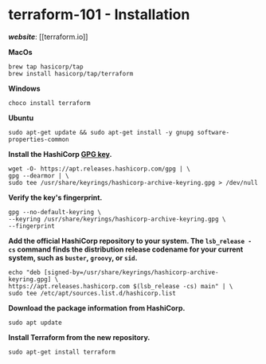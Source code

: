 # terraform-101 -  Installation



***website***: [[terraform.io]]

**MacOs**

```
brew tap hasicorp/tap
brew install hasicorp/tap/terraform
```

**Windows**

```
choco install terraform

```
**Ubuntu**

```
sudo apt-get update && sudo apt-get install -y gnupg software-properties-common
```


**Install the HashiCorp [GPG key](https://apt.releases.hashicorp.com/gpg "HashiCorp GPG key").**

```
wget -O- https://apt.releases.hashicorp.com/gpg | \
gpg --dearmor | \
sudo tee /usr/share/keyrings/hashicorp-archive-keyring.gpg > /dev/null
```


**Verify the key's fingerprint.**

```
gpg --no-default-keyring \
--keyring /usr/share/keyrings/hashicorp-archive-keyring.gpg \
--fingerprint
```


**Add the official HashiCorp repository to your system. The `lsb_release -cs` command finds the distribution release codename for your current system, such as `buster`, `groovy`, or `sid`.**


```
echo "deb [signed-by=/usr/share/keyrings/hashicorp-archive-keyring.gpg] \
https://apt.releases.hashicorp.com $(lsb_release -cs) main" | \
sudo tee /etc/apt/sources.list.d/hashicorp.list
```

**Download the package information from HashiCorp.**

```
sudo apt update
```

**Install Terraform from the new repository.**

```
sudo apt-get install terraform
```
